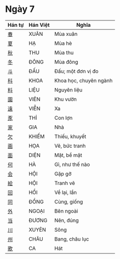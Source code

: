 
# Ngày 7

| Hán tự | Hán Việt | Nghĩa |
| -------------------------------- | ------ | --------------- |
| [春](https://www.tiengnhatdongian.com/kanji/giai-nghia-kanji-春) | XUÂN | Mùa xuân |
| [夏](https://www.tiengnhatdongian.com/kanji/giai-nghia-kanji-夏) | HẠ | Mùa hè |
| [秋](https://www.tiengnhatdongian.com/kanji/giai-nghia-kanji-秋) | THU | Mùa thu |
| [冬](https://www.tiengnhatdongian.com/kanji/giai-nghia-kanji-冬) | ĐÔNG | Mùa đông |
| [斗](https://www.tiengnhatdongian.com/kanji/giai-nghia-kanji-斗) | ĐẤU | Đấu; một đơn vị đo |
| [科](https://www.tiengnhatdongian.com/kanji/giai-nghia-kanji-科) | KHOA | Khoa học, chuyên ngành |
| [料](https://www.tiengnhatdongian.com/kanji/giai-nghia-kanji-料) | LIỆU | Nguyên liệu |
| [園](https://www.tiengnhatdongian.com/kanji/giai-nghia-kanji-園) | VIÊN | Khu vườn |
| [遠](https://www.tiengnhatdongian.com/kanji/giai-nghia-kanji-遠) | VIỄN | Xa |
| [豕](https://www.tiengnhatdongian.com/kanji/giai-nghia-kanji-豕) | THỈ | Con lợn |
| [家](https://www.tiengnhatdongian.com/kanji/giai-nghia-kanji-家) | GIA | Nhà |
| [欠](https://www.tiengnhatdongian.com/kanji/giai-nghia-kanji-欠) | KHIẾM | Thiếu, khuyết |
| [画](https://www.tiengnhatdongian.com/kanji/giai-nghia-kanji-画) | HỌA | Vẽ, bức tranh |
| [面](https://www.tiengnhatdongian.com/kanji/giai-nghia-kanji-面) | DIỆN | Mặt, bề mặt |
| [何](https://www.tiengnhatdongian.com/kanji/giai-nghia-kanji-何) | HÀ | Gì, như thế nào |
| [会](https://www.tiengnhatdongian.com/kanji/giai-nghia-kanji-会) | HỘI | Gặp gỡ |
| [絵](https://www.tiengnhatdongian.com/kanji/giai-nghia-kanji-絵) | HỘI | Tranh vẽ |
| [回](https://www.tiengnhatdongian.com/kanji/giai-nghia-kanji-回) | HỒI | Về lại, lần |
| [同](https://www.tiengnhatdongian.com/kanji/giai-nghia-kanji-同) | ĐỒNG | Cùng, giống |
| [外](https://www.tiengnhatdongian.com/kanji/giai-nghia-kanji-外) | NGOẠI | Bên ngoài |
| [当](https://www.tiengnhatdongian.com/kanji/giai-nghia-kanji-当) | ĐƯƠNG | Nên, đúng |
| [川](https://www.tiengnhatdongian.com/kanji/giai-nghia-kanji-川) | XUYÊN | Sông |
| [州](https://www.tiengnhatdongian.com/kanji/giai-nghia-kanji-州) | CHÂU | Bang, châu lục |
| [歌](https://www.tiengnhatdongian.com/kanji/giai-nghia-kanji-歌) | CA | Hát |
